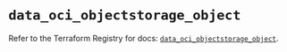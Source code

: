 # `data_oci_objectstorage_object`

Refer to the Terraform Registry for docs: [`data_oci_objectstorage_object`](https://registry.terraform.io/providers/hashicorp/oci/7.19.0/docs/data-sources/objectstorage_object).
